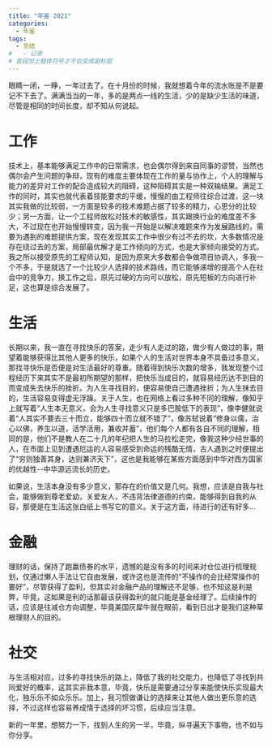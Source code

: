 ```yaml
---
title: "年鉴 2021"
categories:
  - 年鉴
tags:
  - 总结
#   - 记录
# 首段加上粗体符号才不会变成副标题
---
```


眼睛一闭，一睁，一年过去了。在十月份的时候，我就想着今年的流水账是不是要记不下去了。满满当当的一年，多的是两点一线的生活，少的是缺少生活的味道，尽管是相同的时间长度，却不知从何说起。

# 工作

技术上，基本能够满足工作中的日常需求，也会偶尔得到来自同事的谬赞，当然也偶尔会产生问题的争辩，现有的难度主要体现在工作的量与协作上，个人的理解与能力的差异对工作的配合造成较大的阻碍，这种阻碍其实是一种双输结果。满足工作的同时，其实也就代表着技能要求的平缓，慢慢的由工程师往综合过渡，这一块其实我做的比较弱，一方面是较多的技术难题占据了较多的精力，心思分的比较少；另一方面，让一个工程师放松对技术的敏感性，其实跟换行业的难度差不多大，不过现在也开始慢慢转变，因为我一开始是以解决难题来作为发展路线的，需要为遇到的难题提供方案，现在发现其实工作中很少有过不去的坎，大多数情况是存在绕过去的方案，局部最优解才是工作倾向的方式，也是大家倾向接受的方式。我之所以接受原先的工程师认知，是因为原来大多数都会争做项目协调人，多我一个不多，于是就选了一个比较少人选择的技术路线，而它能够递增的提高个人在社会中的竞争力，换工作之后，原先过硬的方向可以放松，原先短板的方向进行补足，这也算是综合发展了。

# 生活

长期以来，我一直在寻找快乐的答案，走少有人走过的路，做少有人做过的事，期望着能够获得比其他人更多的快乐，如果个人的生活对世界本身不具备过多意义，那找寻快乐是否便是对生活最好的尊重。随着得到快乐次数的增多，我发现整个过程经历下来其实不是最初所期望的那样，把快乐当成目的，就容易经历达不到目的而变成失去快乐的挫折。为人生寻找目的，便容易使自己遭遇挫折；为人生抹去目的，生活容易变得虚无浮躁。关于人生，也在网络上看过多种不同的理解，像知乎上就写着“人生本无意义，会为人生寻找意义只是多巴胺低下的表现”，像李健就说着“人其实不要去三十而立，能够四十而立就不错了”，像苏轼说着“修身以儒，治心以佛，养生以道，活学活用，兼收并蓄”，他们每个人都有各自不同的理解，相同的是，他们不是教人在二十几的年纪把人生的马拉松走完，像我这种少经世事的人，在市面上见到遭遇厄运的人容易感受到命运的残酷无情，古人遇到之时便提出了“穷则独善其身，达则兼济天下”，这也是我能够在某些方面感到中华对西方国家的优越性--中华源远流长的历史。

如果说，生活本身没有多少意义，那存在的价值又是几何。我想，应该是自我与社会，能够做到尊老爱幼，关爱友人，不违背法律道德的约束，能够得到自我的从容，那便是在生活这张白纸上书写它的意义。关于这方面，待进行的还有好多...

# 金融

理财的话，保持了跑赢债券的水平，遗憾的是没有多的时间来对仓位进行梳理规划，仅通过懒人手法让它自由发展，或许这也是流传的“不操作的会比经常操作的要好”，尽管获得了盈利，但其实对金融产品的理解还不足够，也不知这是利是弊，毕竟，这如果是利的话那最该获得盈利的就只能是基金经理了。后续操作的话，应该是往减仓方向调整，毕竟美国灰犀牛就在眼前，看到日出才是我们这种草根理财人的目的。

# 社交

与生活相对应，过多的寻找快乐的路上，降低了我的社交能力，也降低了寻找到共同爱好的概率，这其实非我本意，毕竟，快乐是需要通过分享来能使快乐实现最大化，独乐乐不如众乐乐。加上，我习惯做谦让的选择来让其他人做出更乐意的选择，不过这样也容易养成惰于选择的坏习惯，后续应当注意。

新的一年里，想努力一下，找到人生的另一半，毕竟，纵寻遍天下事物，也不如与你分享。